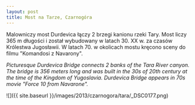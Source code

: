 ```yaml
---
layout: post
title: Most na Tarze, Czarnogóra
---
```

Malowniczy most Durdevica łączy 2 brzegi kanionu rzeki Tary. Most liczy 365 m długości i został wybudowany w latach 30. XX w. za czasów Królestwa Jugosławii. W latach 70. w okolicach mostu kręcono sceny do filmu "Komandosi z Navarony".

<i>Picturesque Durdevica Bridge connects 2 banks of the Tara River canyon. The bridge is 356 meters long and was built in the 30s of 20th century at the time of the Kingdom of Yugoslavia. Durdevica Bridge appears in 70s movie "Force 10 from Navarone".</i>

![]({{ site.baseurl }}/images/2013/czarnogora/tara/_DSC0177.png)

<div class="fb-comments" data-href="http://emilkape.github.io/Most-Na-Tarze-2013" data-numposts="5"></div>